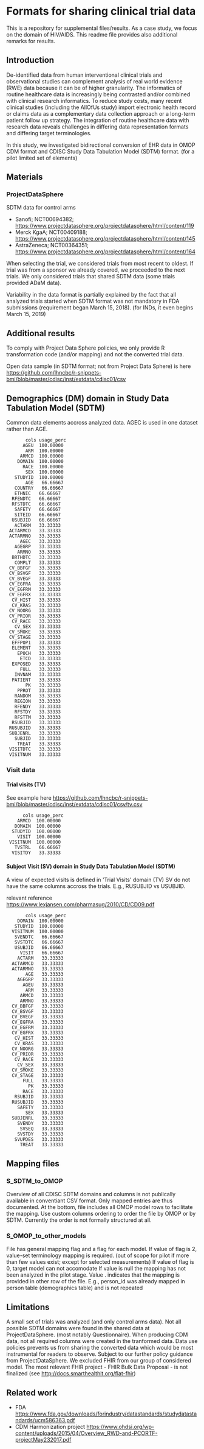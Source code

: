 # Formats for sharing clinical trial data 

This is a repository for supplemental files/results.
As a case study, we focus on the domain of HIV/AIDS.
This readme file provides also additional remarks for results.
 

## Introduction
De-identified data from human interventional clinical trials and observational studies can complement analysis of real world evidence (RWE) data because it can be of higher granularity. The informatics of routine healthcare data is increasingly being contrasted and/or combined with clinical research informatics. To reduce study costs, many recent clinical studies (including the AllOfUs study) import electronic health record or claims data as a complementary data collection approach or a long-term patient follow up strategy. The integration of routine healthcare data with research data reveals challenges in differing data representation formats and differing target terminologies.

In this study, we investigated bidirectional conversion of EHR data in OMOP CDM format and CDISC Study Data Tabulation Model (SDTM) format. (for a pilot limited set of elements)


## Materials
### ProjectDataSphere

SDTM data for control arms 

* Sanofi; NCT00694382; https://www.projectdatasphere.org/projectdatasphere/html/content/119
* Merck KgaA; NCT00409188; https://www.projectdatasphere.org/projectdatasphere/html/content/145
* AstraZeneca; NCT00364351; https://www.projectdatasphere.org/projectdatasphere/html/content/164


When selecting the trial, we considered trials from most recent to oldest. If trial was from a sponsor we already covered, we proceeded to the next trials. We only considered trials that shared SDTM data (some trials provided ADaM data).

Variability in the data format is partially explained by the fact that all analyzed trials started when SDTM format was not mandatory in FDA submissions (requirement began March 15, 2018). (for INDs, it even begins March 15, 2019)

## Additional results

To comply with Project Data Sphere policies, we only provide R transformation code (and/or mapping) and not the converted trial data.

Open data sample (in SDTM format; not from Project Data Sphere) is here https://github.com/lhncbc/r-snippets-bmi/blob/master/cdisc/inst/extdata/cdisc01/csv 

## Demographics (DM) domain in Study Data Tabulation Model (SDTM)

Common data elements accross analyzed data.
AGEC is used in one dataset rather than AGE.



```
       cols usage_perc
      AGEU  100.00000
       ARM  100.00000
     ARMCD  100.00000
    DOMAIN  100.00000
      RACE  100.00000
       SEX  100.00000
   STUDYID  100.00000
       AGE   66.66667
   COUNTRY   66.66667
   ETHNIC   66.66667
  RFENDTC   66.66667
  RFSTDTC   66.66667
   SAFETY   66.66667
   SITEID   66.66667
  USUBJID   66.66667
   ACTARM   33.33333
 ACTARMCD   33.33333
 ACTARMNO   33.33333
     AGEC   33.33333
   AGEGRP   33.33333
    ARMNO   33.33333
  BRTHDTC   33.33333
   COMPLT   33.33333
 CV_BBFGF   33.33333
 CV_BSVGF   33.33333
 CV_BVEGF   33.33333
 CV_EGFRA   33.33333
 CV_EGFRM   33.33333
 CV_EGFRX   33.33333
  CV_HIST   33.33333
  CV_KRAS   33.33333
 CV_NOORG   33.33333
 CV_PRIOR   33.33333
  CV_RACE   33.33333
   CV_SEX   33.33333
 CV_SMOKE   33.33333
 CV_STAGE   33.33333
  EFFPOP1   33.33333
  ELEMENT   33.33333
    EPOCH   33.33333
     ETCD   33.33333
  EXPOSED   33.33333
     FULL   33.33333
   INVNAM   33.33333
  PATIENT   33.33333
       PK   33.33333
    PPROT   33.33333
   RANDOM   33.33333
   REGION   33.33333
   RFENDY   33.33333
   RFSTDY   33.33333
   RFSTTM   33.33333
  RSUBJID   33.33333
 RUSUBJID   33.33333
 SUBJENRL   33.33333
   SUBJID   33.33333
    TREAT   33.33333
 VISITDTC   33.33333
 VISITNUM   33.33333
```

### Visit data

#### Trial visits (TV)

See example here https://github.com/lhncbc/r-snippets-bmi/blob/master/cdisc/inst/extdata/cdisc01/csv/tv.csv


```
      cols usage_perc
    ARMCD  100.00000
   DOMAIN  100.00000
  STUDYID  100.00000
    VISIT  100.00000
 VISITNUM  100.00000
   TVSTRL   66.66667
  VISITDY   33.33333
```

#### Subject Visit (SV) domain in Study Data Tabulation Model (SDTM)

A view of expected visits is defined in 'Trial Visits' domain (TV)
SV do not have the same columns accross the trials. E.g., RUSUBJID vs USUBJID.

relevant reference https://www.lexjansen.com/pharmasug/2010/CD/CD09.pdf


```
       cols usage_perc
    DOMAIN  100.00000
   STUDYID  100.00000
  VISITNUM  100.00000
   SVENDTC   66.66667
   SVSTDTC   66.66667
   USUBJID   66.66667
     VISIT   66.66667
    ACTARM   33.33333
  ACTARMCD   33.33333
  ACTARMNO   33.33333
       AGE   33.33333
    AGEGRP   33.33333
      AGEU   33.33333
       ARM   33.33333
     ARMCD   33.33333
     ARMNO   33.33333
  CV_BBFGF   33.33333
  CV_BSVGF   33.33333
  CV_BVEGF   33.33333
  CV_EGFRA   33.33333
  CV_EGFRM   33.33333
  CV_EGFRX   33.33333
   CV_HIST   33.33333
   CV_KRAS   33.33333
  CV_NOORG   33.33333
  CV_PRIOR   33.33333
   CV_RACE   33.33333
    CV_SEX   33.33333
  CV_SMOKE   33.33333
  CV_STAGE   33.33333
      FULL   33.33333
        PK   33.33333
      RACE   33.33333
   RSUBJID   33.33333
  RUSUBJID   33.33333
    SAFETY   33.33333
       SEX   33.33333
  SUBJENRL   33.33333
    SVENDY   33.33333
     SVSEQ   33.33333
    SVSTDY   33.33333
   SVUPDES   33.33333
     TREAT   33.33333

```

## Mapping files
### S_SDTM_to_OMOP

Overview of all CDISC SDTM domains and columns is not publically available in conventiant CSV format. Only mapped entries are thus documented. At the bottom, file includes all OMOP model rows to facilitate the mapping. Use custom columns ordering to order the file by OMOP or by SDTM. Currently the order is not formally structured at all.

### S_OMOP_to_other_models

File has general mapping flag and a flag for each model.
If value of flag is 2, value-set terminology mapping is required. (out of scope for pilot if more than few values exist; except for selected measurements)
If value of flag is 0, target model can not accomodate
If value is null the mapping has not been analyzed in the pilot stage.
Value . indicates that the mapping is provided in other row of the file. E.g., person_id was already mapped in person table (demographics table) and is not repeated 

## Limitations

A small set of trials was analyzed (and only control arms data).
Not all possible SDTM domains were found in the shared data at ProjectDataSphere. (most notably Questionnaire).
When producing CDM data, not all required columns were created in the tranformed data. 
Data use policies prevents us from sharing the converted data which would be most instrumental for readers to observe. Subject to our further policy guidance from ProjectDataSphere.
We excluded FHIR from our group of considered model. The most relevant FHIR project -  FHIR Bulk Data Proposal - is not finalized (see http://docs.smarthealthit.org/flat-fhir)


## Related work

* FDA https://www.fda.gov/downloads/forindustry/datastandards/studydatastandards/ucm586363.pdf
* CDM Harmonization project https://www.ohdsi.org/wp-content/uploads/2015/04/Overview_RWD-and-PCORTF-projectMay232017.pdf
